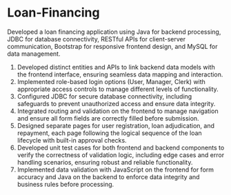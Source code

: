 # Loan-Financing
Developed a loan financing application using Java for backend processing, JDBC for database connectivity, RESTful APIs for client-server communication, Bootstrap for responsive frontend design, and MySQL for data management.

1. Developed distinct entities and APIs to link backend data models with the frontend interface, ensuring seamless data mapping and interaction.
2. Implemented role-based login options (User, Manager, Clerk) with appropriate access controls to manage different levels of functionality.
3. Configured JDBC for secure database connectivity, including safeguards to prevent unauthorized access and ensure data integrity.
4. Integrated routing and validation on the frontend to manage navigation and ensure all form fields are correctly filled before submission.
5. Designed separate pages for user registration, loan adjudication, and repayment, each page following the logical sequence of the loan lifecycle with built-in approval checks.
6. Developed unit test cases for both frontend and backend components to verify the correctness of validation logic, including edge cases and error handling scenarios, ensuring robust and reliable functionality.
7. Implemented data validation with JavaScript on the frontend for form accuracy and Java on the backend to enforce data integrity and business rules before processing.
